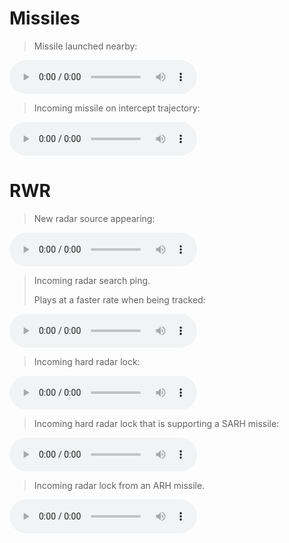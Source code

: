 # **Missiles**

> Missile launched nearby:

<audio controls preload="auto">
<source src="/audio/TtswmissileLaunch.ogg" type="audio/ogg">
</audio>

> Incoming missile on intercept trajectory:

<audio controls preload="auto">
<source src="/audio/MwsTone.ogg" type="audio/ogg">
</audio>

# **RWR**

> New radar source appearing:

<audio controls preload="auto">
<source src="/audio/RwrNewContact2.ogg" type="audio/ogg">
</audio>

> Incoming radar search ping.
>
> Plays at a faster rate when being tracked:

<audio controls preload="auto">
<source src="/audio/RwrPing2.ogg" type="audio/ogg">
</audio>

> Incoming hard radar lock:

<audio controls preload="auto">
<source src="/audio/RadarLockLoop.ogg" type="audio/ogg">
</audio>

> Incoming hard radar lock that is supporting a SARH missile:

<audio controls preload="auto">
<source src="/audio/SARHLockLoop.ogg" type="audio/ogg">
</audio>

> Incoming radar lock from an ARH missile.

<audio controls preload="auto">
<source src="/audio/MissileLockLoopx7.ogg" type="audio/ogg">
</audio>
